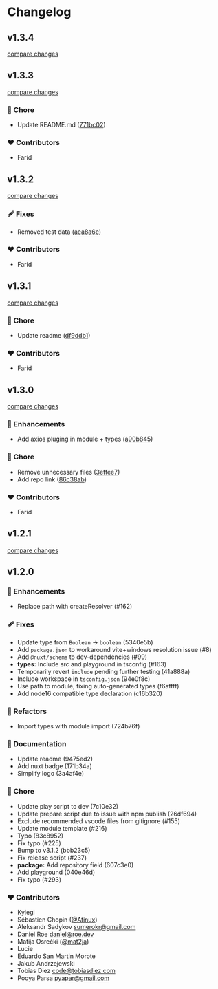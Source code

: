 # Changelog


## v1.3.4

[compare changes](https://github.com/farid-temuri-lofty/nuxt-3-axios/compare/v1.3.3...v1.3.4)

## v1.3.3

[compare changes](https://github.com/farid-temuri-lofty/nuxt-3-axios/compare/v1.3.2...v1.3.3)


### 🏡 Chore

  - Update README.md ([771bc02](https://github.com/farid-temuri-lofty/nuxt-3-axios/commit/771bc02))

### ❤️  Contributors

- Farid

## v1.3.2

[compare changes](https://github.com/farid-temuri-lofty/nuxt-3-axios/compare/v1.3.1...v1.3.2)


### 🩹 Fixes

  - Removed test data ([aea8a6e](https://github.com/farid-temuri-lofty/nuxt-3-axios/commit/aea8a6e))

### ❤️  Contributors

- Farid

## v1.3.1

[compare changes](https://github.com/farid-temuri-lofty/nuxt-3-axios/compare/v1.3.0...v1.3.1)


### 🏡 Chore

  - Update readme ([df9ddb1](https://github.com/farid-temuri-lofty/nuxt-3-axios/commit/df9ddb1))

### ❤️  Contributors

- Farid

## v1.3.0

[compare changes](https://github.com/farid-temuri-lofty/nuxt-3-axios/compare/v1.2.1...v1.3.0)


### 🚀 Enhancements

  - Add axios pluging in module + types ([a90b845](https://github.com/farid-temuri-lofty/nuxt-3-axios/commit/a90b845))

### 🏡 Chore

  - Remove unnecessary files ([3effee7](https://github.com/farid-temuri-lofty/nuxt-3-axios/commit/3effee7))
  - Add repo link ([86c38ab](https://github.com/farid-temuri-lofty/nuxt-3-axios/commit/86c38ab))

### ❤️  Contributors

- Farid

## v1.2.1

[compare changes](https://github.com/farid-temuri-lofty/nuxt-3-axios/compare/v1.2.0...v1.2.1)

## v1.2.0


### 🚀 Enhancements

  - Replace path with createResolver (#162)

### 🩹 Fixes

  - Update type from `Boolean` -> `boolean` (5340e5b)
  - Add `package.json` to workaround vite+windows resolution issue (#8)
  - Add `@nuxt/schema` to dev-dependencies (#99)
  - **types:** Include src and playground in tsconfig (#163)
  - Temporarily revert `include` pending further testing (41a888a)
  - Include workspace in `tsconfig.json` (94e0f8c)
  - Use path to module, fixing auto-generated types (f6affff)
  - Add node16 compatible type declaration (c16b320)

### 💅 Refactors

  - Import types with module import (724b76f)

### 📖 Documentation

  - Update readme (9475ed2)
  - Add nuxt badge (171b34a)
  - Simplify logo (3a4af4e)

### 🏡 Chore

  - Update play script to dev (7c10e32)
  - Update prepare script due to issue with npm publish (26df694)
  - Exclude recommended vscode files from gitignore (#155)
  - Update module template (#216)
  - Typo (83c8952)
  - Fix typo (#225)
  - Bump to v3.1.2 (bbb23c5)
  - Fix release script (#237)
  - **package:** Add repository field (607c3e0)
  - Add playground (040e46d)
  - Fix typo (#293)

### ❤️  Contributors

- Kylegl 
- Sébastien Chopin ([@Atinux](http://github.com/Atinux))
- Aleksandr Sadykov <sumerokr@gmail.com>
- Daniel Roe <daniel@roe.dev>
- Matija Osrečki ([@mat2ja](http://github.com/mat2ja))
- Lucie 
- Eduardo San Martin Morote 
- Jakub Andrzejewski 
- Tobias Diez <code@tobiasdiez.com>
- Pooya Parsa <pyapar@gmail.com>

